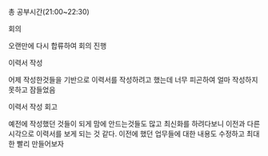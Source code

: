 
총 공부시간(21:00~22:30)

회의

오랜만에 다시 합류하여 회의 진행

이력서 작성

어제 작성한것들을 기반으로 이력서를 작성하려고 했는데 너무 피곤하여 얼마 작성하지 못하고 잠들었음

이력서 작성 회고

예전에 작성했던 것들이 되게 맘에 안드는것들도 많고 최신화를 하려다보니 이전과 다른 시각으로 이력서를 보게 되는 것 같다.
이전에 했던 업무들에 대한 내용도 수정하고 최대한 빨리 만들어보자
